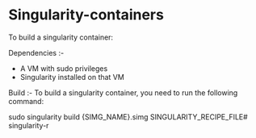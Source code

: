 # Singularity-containers

To build a singularity container:

Dependencies :-
* A VM with sudo privileges
* Singularity installed on that VM

Build :-
To build a singularity container, you need to run the following command:

sudo singularity build {SIMG_NAME}.simg SINGULARITY_RECIPE_FILE# singularity-r
